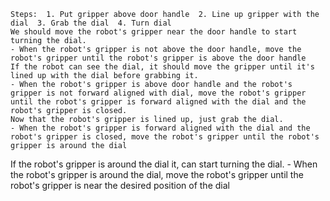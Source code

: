 
    Steps:  1. Put gripper above door handle  2. Line up gripper with the dial  3. Grab the dial  4. Turn dial
    We should move the robot's gripper near the door handle to start turning the dial. 
    - When the robot's gripper is not above the door handle, move the robot's gripper until the robot's gripper is above the door handle
    If the robot can see the dial, it should move the gripper until it's lined up with the dial before grabbing it.
    - When the robot's gripper is above door handle and the robot's gripper is not forward aligned with dial, move the robot's gripper until the robot's gripper is forward aligned with the dial and the robot's gripper is closed.
    Now that the robot's gripper is lined up, just grab the dial.
    - When the robot's gripper is forward aligned with the dial and the robot's gripper is closed, move the robot's gripper until the robot's gripper is around the dial 
   If the robot's gripper is around the dial it, can start turning the dial.
    - When the robot's gripper is around the dial, move the robot's gripper until the robot's gripper is near the desired position of the dial